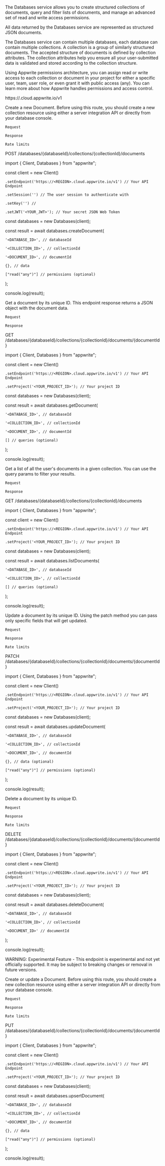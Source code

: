

The Databases service allows you to create structured collections of documents, query and filter lists of documents, and manage an advanced set of read and write access permissions.

All data returned by the Databases service are represented as structured JSON documents.

The Databases service can contain multiple databases, each database can contain multiple collections. A collection is a group of similarly structured documents. The accepted structure of documents is defined by collection attributes. The collection attributes help you ensure all your user-submitted data is validated and stored according to the collection structure.

Using Appwrite permissions architecture, you can assign read or write access to each collection or document in your project for either a specific user, team, user role, or even grant it with public access (any). You can learn more about how Appwrite handles permissions and access control.

https://<REGION>.cloud.appwrite.io/v1

 

Create a new Document. Before using this route, you should create a new collection resource using either a server integration API or directly from your database console.

    Request

    Response
     
    Rate limits

     	

     	

      	 	

 

POST /databases/{databaseId}/collections/{collectionId}/documents

 

import { Client, Databases } from "appwrite";

const client = new Client()

    .setEndpoint('https://<REGION>.cloud.appwrite.io/v1') // Your API Endpoint

    .setSession('') // The user session to authenticate with

    .setKey('') // 

    .setJWT('<YOUR_JWT>'); // Your secret JSON Web Token

const databases = new Databases(client);

const result = await databases.createDocument(

    '<DATABASE_ID>', // databaseId

    '<COLLECTION_ID>', // collectionId

    '<DOCUMENT_ID>', // documentId

    {}, // data

    ["read("any")"] // permissions (optional)

);

console.log(result);

Get a document by its unique ID. This endpoint response returns a JSON object with the document data.

    Request

    Response

 

GET /databases/{databaseId}/collections/{collectionId}/documents/{documentId}

 

import { Client, Databases } from "appwrite";

const client = new Client()

    .setEndpoint('https://<REGION>.cloud.appwrite.io/v1') // Your API Endpoint

    .setProject('<YOUR_PROJECT_ID>'); // Your project ID

const databases = new Databases(client);

const result = await databases.getDocument(

    '<DATABASE_ID>', // databaseId

    '<COLLECTION_ID>', // collectionId

    '<DOCUMENT_ID>', // documentId

    [] // queries (optional)

);

console.log(result);

Get a list of all the user's documents in a given collection. You can use the query params to filter your results.

    Request

    Response

 

GET /databases/{databaseId}/collections/{collectionId}/documents

 

import { Client, Databases } from "appwrite";

const client = new Client()

    .setEndpoint('https://<REGION>.cloud.appwrite.io/v1') // Your API Endpoint

    .setProject('<YOUR_PROJECT_ID>'); // Your project ID

const databases = new Databases(client);

const result = await databases.listDocuments(

    '<DATABASE_ID>', // databaseId

    '<COLLECTION_ID>', // collectionId

    [] // queries (optional)

);

console.log(result);

Update a document by its unique ID. Using the patch method you can pass only specific fields that will get updated.

    Request

    Response
     
    Rate limits

     	

     	

      	 	

 

PATCH /databases/{databaseId}/collections/{collectionId}/documents/{documentId}

 

import { Client, Databases } from "appwrite";

const client = new Client()

    .setEndpoint('https://<REGION>.cloud.appwrite.io/v1') // Your API Endpoint

    .setProject('<YOUR_PROJECT_ID>'); // Your project ID

const databases = new Databases(client);

const result = await databases.updateDocument(

    '<DATABASE_ID>', // databaseId

    '<COLLECTION_ID>', // collectionId

    '<DOCUMENT_ID>', // documentId

    {}, // data (optional)

    ["read("any")"] // permissions (optional)

);

console.log(result);

Delete a document by its unique ID.

    Request

    Response
     
    Rate limits

     	

     	

      	 	

 

DELETE /databases/{databaseId}/collections/{collectionId}/documents/{documentId}

 

import { Client, Databases } from "appwrite";

const client = new Client()

    .setEndpoint('https://<REGION>.cloud.appwrite.io/v1') // Your API Endpoint

    .setProject('<YOUR_PROJECT_ID>'); // Your project ID

const databases = new Databases(client);

const result = await databases.deleteDocument(

    '<DATABASE_ID>', // databaseId

    '<COLLECTION_ID>', // collectionId

    '<DOCUMENT_ID>' // documentId

);

console.log(result);

WARNING: Experimental Feature - This endpoint is experimental and not yet officially supported. It may be subject to breaking changes or removal in future versions.

Create or update a Document. Before using this route, you should create a new collection resource using either a server integration API or directly from your database console.

    Request

    Response
     
    Rate limits

     	

     	

      	 	

 

PUT /databases/{databaseId}/collections/{collectionId}/documents/{documentId}

 

import { Client, Databases } from "appwrite";

const client = new Client()

    .setEndpoint('https://<REGION>.cloud.appwrite.io/v1') // Your API Endpoint

    .setProject('<YOUR_PROJECT_ID>'); // Your project ID

const databases = new Databases(client);

const result = await databases.upsertDocument(

    '<DATABASE_ID>', // databaseId

    '<COLLECTION_ID>', // collectionId

    '<DOCUMENT_ID>', // documentId

    {}, // data

    ["read("any")"] // permissions (optional)

);

console.log(result);

